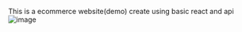 This is a ecommerce website(demo) create using basic react and api
![image](https://user-images.githubusercontent.com/126470029/221801329-e18854ee-fe46-43e1-81eb-cd0115920c29.png)
